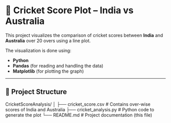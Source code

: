 # 🏏 Cricket Score Plot – India vs Australia

This project visualizes the comparison of cricket scores between **India** and **Australia** over 20 overs using a line plot.

The visualization is done using:

- **Python**
- **Pandas** (for reading and handling the data)
- **Matplotlib** (for plotting the graph)

---

## 📂 Project Structure

CricketScoreAnalysis/
│
├── cricket_score.csv # Contains over-wise scores of India and Australia
├── cricket_analysis.py # Python code to generate the plot
└── README.md # Project documentation (this file)